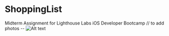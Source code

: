 # ShoppingList
Midterm Assignment for Lighthouse Labs iOS Developer Bootcamp
// to add photos -- ![Alt text](/relative/path/to/img.jpg?raw=true "Optional Title")

